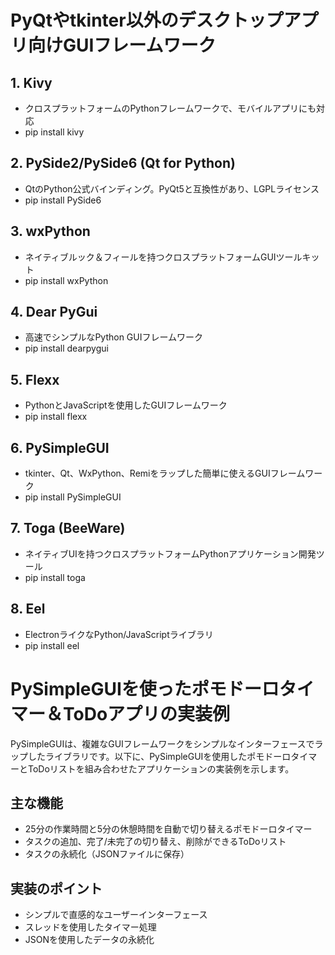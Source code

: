# PyQtやtkinter以外のデスクトップアプリ向けGUIフレームワーク

## 1. Kivy
- クロスプラットフォームのPythonフレームワークで、モバイルアプリにも対応
- pip install kivy

## 2. PySide2/PySide6 (Qt for Python)
- QtのPython公式バインディング。PyQt5と互換性があり、LGPLライセンス
- pip install PySide6

## 3. wxPython
- ネイティブルック＆フィールを持つクロスプラットフォームGUIツールキット
- pip install wxPython

## 4. Dear PyGui
- 高速でシンプルなPython GUIフレームワーク
- pip install dearpygui

## 5. Flexx
- PythonとJavaScriptを使用したGUIフレームワーク
- pip install flexx

## 6. PySimpleGUI
- tkinter、Qt、WxPython、Remiをラップした簡単に使えるGUIフレームワーク
- pip install PySimpleGUI

## 7. Toga (BeeWare)
- ネイティブUIを持つクロスプラットフォームPythonアプリケーション開発ツール
- pip install toga

## 8. Eel
- ElectronライクなPython/JavaScriptライブラリ
- pip install eel




# PySimpleGUIを使ったポモドーロタイマー＆ToDoアプリの実装例

PySimpleGUIは、複雑なGUIフレームワークをシンプルなインターフェースでラップしたライブラリです。以下に、PySimpleGUIを使用したポモドーロタイマーとToDoリストを組み合わせたアプリケーションの実装例を示します。

## 主な機能

- 25分の作業時間と5分の休憩時間を自動で切り替えるポモドーロタイマー
- タスクの追加、完了/未完了の切り替え、削除ができるToDoリスト
- タスクの永続化（JSONファイルに保存）

## 実装のポイント

- シンプルで直感的なユーザーインターフェース
- スレッドを使用したタイマー処理
- JSONを使用したデータの永続化


